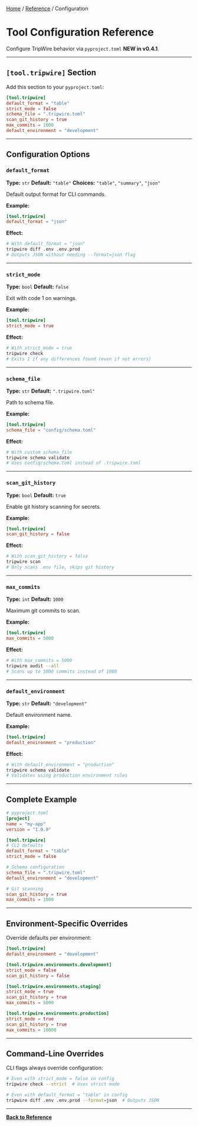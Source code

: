 [Home](../README.md) / [Reference](README.md) / Configuration

# Tool Configuration Reference

Configure TripWire behavior via `pyproject.toml` **NEW in v0.4.1**.

---

## `[tool.tripwire]` Section

Add this section to your `pyproject.toml`:

```toml
[tool.tripwire]
default_format = "table"
strict_mode = false
schema_file = ".tripwire.toml"
scan_git_history = true
max_commits = 1000
default_environment = "development"
```

---

## Configuration Options

### `default_format`

**Type:** `str`
**Default:** `"table"`
**Choices:** `"table"`, `"summary"`, `"json"`

Default output format for CLI commands.

**Example:**
```toml
[tool.tripwire]
default_format = "json"
```

**Effect:**
```bash
# With default_format = "json"
tripwire diff .env .env.prod
# Outputs JSON without needing --format=json flag
```

---

### `strict_mode`

**Type:** `bool`
**Default:** `false`

Exit with code 1 on warnings.

**Example:**
```toml
[tool.tripwire]
strict_mode = true
```

**Effect:**
```bash
# With strict_mode = true
tripwire check
# Exits 1 if any differences found (even if not errors)
```

---

### `schema_file`

**Type:** `str`
**Default:** `".tripwire.toml"`

Path to schema file.

**Example:**
```toml
[tool.tripwire]
schema_file = "config/schema.toml"
```

**Effect:**
```bash
# With custom schema_file
tripwire schema validate
# Uses config/schema.toml instead of .tripwire.toml
```

---

### `scan_git_history`

**Type:** `bool`
**Default:** `true`

Enable git history scanning for secrets.

**Example:**
```toml
[tool.tripwire]
scan_git_history = false
```

**Effect:**
```bash
# With scan_git_history = false
tripwire scan
# Only scans .env file, skips git history
```

---

### `max_commits`

**Type:** `int`
**Default:** `1000`

Maximum git commits to scan.

**Example:**
```toml
[tool.tripwire]
max_commits = 5000
```

**Effect:**
```bash
# With max_commits = 5000
tripwire audit --all
# Scans up to 5000 commits instead of 1000
```

---

### `default_environment`

**Type:** `str`
**Default:** `"development"`

Default environment name.

**Example:**
```toml
[tool.tripwire]
default_environment = "production"
```

**Effect:**
```bash
# With default_environment = "production"
tripwire schema validate
# Validates using production environment rules
```

---

## Complete Example

```toml
# pyproject.toml
[project]
name = "my-app"
version = "1.0.0"

[tool.tripwire]
# CLI defaults
default_format = "table"
strict_mode = false

# Schema configuration
schema_file = ".tripwire.toml"
default_environment = "development"

# Git scanning
scan_git_history = true
max_commits = 1000
```

---

## Environment-Specific Overrides

Override defaults per environment:

```toml
[tool.tripwire]
default_environment = "development"

[tool.tripwire.environments.development]
strict_mode = false
scan_git_history = false

[tool.tripwire.environments.staging]
strict_mode = true
scan_git_history = true
max_commits = 5000

[tool.tripwire.environments.production]
strict_mode = true
scan_git_history = true
max_commits = 10000
```

---

## Command-Line Overrides

CLI flags always override configuration:

```bash
# Even with strict_mode = false in config
tripwire check --strict  # Uses strict mode

# Even with default_format = "table" in config
tripwire diff .env .env.prod --format=json  # Outputs JSON
```

---

**[Back to Reference](README.md)**
